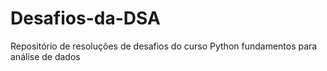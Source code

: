 # Desafios-da-DSA
Repositório de resoluções de desafios do curso Python fundamentos para análise de dados

